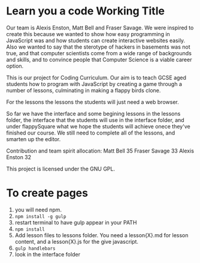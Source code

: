 Learn you a code Working Title
==============================

Our team is Alexis Enston, Matt Bell and Fraser Savage. We were inspired to create this because we wanted to show how easy programming in JavaScript was and how students can create interactive websites easily. Also we wanted to say that the sterotype of hackers in basements was not true, and that computer scientists come from a wide range of backgrounds and skills, and to convince people that Computer Science is a viable career option.

This is our project for Coding Curriculum. Our aim is to teach GCSE aged students how to program with JavaScript by creating a game through a number of lessons, culminating in making a flappy birds clone.

For the lessons the lessons the students will just need a web browser.

So far we have the interface and some begining lessons in the lessons folder, the interface that the students will use in the interface folder, and under flappySquare what we hope the students will achieve onece they've finished our course. We still need to complete all of the lessons, and smarten up the editor.

Contribution and team spirit allocation:
Matt Bell 35
Fraser Savage 33
Alexis Enston 32

This project is licensed under the GNU GPL.

# To create pages


1. you will need npm.
2. `npm install -g gulp`
3. restart terminal to have gulp appear in your PATH
3. `npm install`
4. Add lesson files to lessons folder. You need a lesson{X}.md for lesson content, and a lesson{X}.js for the give javascript.
5. `gulp handlebars`
6. look in the interface folder
